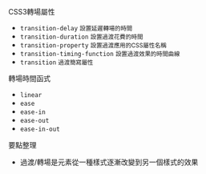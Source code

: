 CSS3轉場屬性
- `transition-delay` <small>設置延遲轉場的時間</small>
- `transition-duration` <small>設置過渡花費的時間</small>
- `transition-property` <small>設置過渡應用的CSS屬性名稱</small>
- `transition-timing-function` <small>設置過渡效果的時間曲線</small>
- `transition` <small>過渡簡寫屬性</small>

轉場時間函式
- `linear`
- `ease`
- `ease-in`
- `ease-out`
- `ease-in-out`

要點整理
- 過渡/轉場是元素從一種樣式逐漸改變到另一個樣式的效果